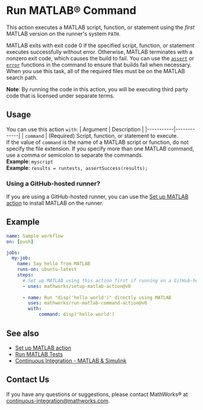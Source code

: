 # Run MATLAB® Command

This action executes a MATLAB script, function, or statement using the _first_
MATLAB version on the runner's system `PATH`.

MATLAB exits with exit code 0 if the specified script, function, or statement
executes successfully without error. Otherwise, MATLAB terminates with a nonzero
exit code, which causes the build to fail. You can use the
[`assert`](https://www.mathworks.com/help/matlab/ref/assert.html) or
[`error`](https://www.mathworks.com/help/matlab/ref/assert.html) functions in
the command to ensure that builds fail when necessary. When you use this task,
all of the required files must be on the MATLAB search path.

**Note**: By running the code in this action, you will be executing third party
code that is licensed under separate terms.

## Usage

You can use this action `with`:
| Argument  | Description |
|-----------|-------------|
| `command` | (Required) Script, function, or statement to execute. <br/> If the value of `command` is the name of a MATLAB script or function, do not specify the file extension. If you specify more than one MATLAB command, use a comma or semicolon to separate the commands. <br/> **Example**: `myscript` <br/> **Example**: `results = runtests, assertSuccess(results);`

### Using a GitHub-hosted runner?
If you are using a GitHub-hosted runner, you can use the [Set up MATLAB action](https://github.com/mathworks/setup-matlab-action/) to install MATLAB on the runner.

## Example

```yaml
name: Sample workflow
on: [push]

jobs:
  my-job:
    name: Say hello from MATLAB
    runs-on: ubuntu-latest
    steps:
      # Set up MATLAB using this action first if running on a GitHub-hosted runner!
      - uses: mathworks/setup-matlab-action@v0
      
      - name: Run "disp('hello world')" directly using MATLAB
        uses: mathworks/run-matlab-command-action@v0
        with:
            command: disp('hello world')
```

## See also
- [Set up MATLAB action](https://github.com/mathworks/setup-matlab-action/)
- [Run MATLAB Tests](https://github.com/mathworks/run-matlab-tests-action/)
- [Continuous Integration - MATLAB & Simulink](https://www.mathworks.com/solutions/continuous-integration.html)

## Contact Us
If you have any questions or suggestions, please contact MathWorks® at continuous-integration@mathworks.com.
